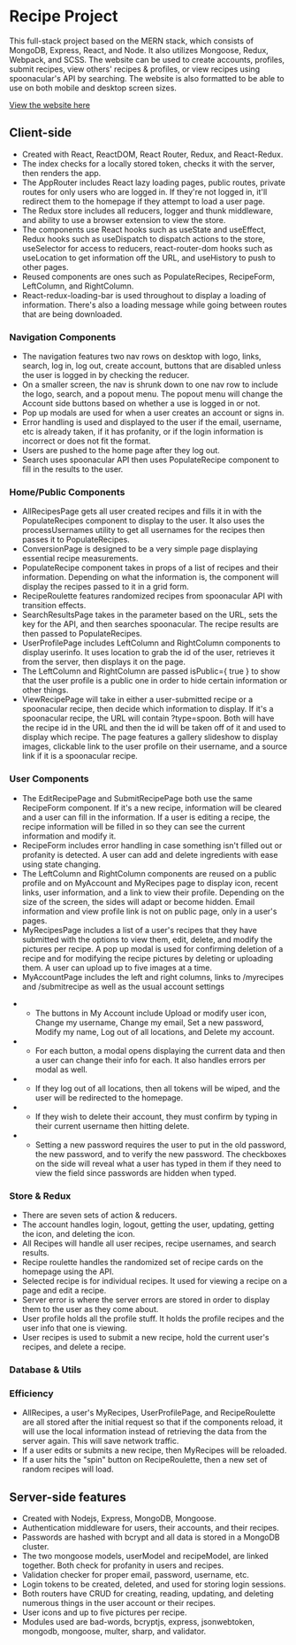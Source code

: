 # Recipe Project

This full-stack project based on the MERN stack, which consists of MongoDB, Express, React, and Node. It also utilizes Mongoose, Redux, Webpack, and SCSS. The website can be used to create accounts, profiles, submit recipes, view others' recipes & profiles, or view recipes using spoonacular's API by searching. The website is also formatted to be able to use on both mobile and desktop screen sizes.

[View the website here](https://jd1715-recipe-project.herokuapp.com/)


## Client-side
* Created with React, ReactDOM, React Router, Redux, and React-Redux.
* The index checks for a locally stored token, checks it with the server, then renders the app.
* The AppRouter includes React lazy loading pages, public routes, private routes for only users who are logged in. If they're not logged in, it'll redirect them to the homepage if they attempt to load a user page.
* The Redux store includes all reducers, logger and thunk middleware, and ability to use a browser extension to view the store.
* The components use React hooks such as useState and useEffect, Redux hooks such as useDispatch to dispatch actions to the store, useSelector for access to reducers, react-router-dom hooks such as useLocation to get information off the URL, and useHistory to push to other pages.
* Reused components are ones such as PopulateRecipes, RecipeForm, LeftColumn, and RightColumn.
* React-redux-loading-bar is used throughout to display a loading of information. There's also a loading message while going between routes that are being downloaded.

### Navigation Components
* The navigation features two nav rows on desktop with logo, links, search, log in, log out, create account, buttons that are disabled unless the user is logged in by checking the reducer.
* On a smaller screen, the nav is shrunk down to one nav row to include the logo, search, and a popout menu. The popout menu will change the Account side buttons based on whether a use is logged in or not.
* Pop up modals are used for when a user creates an account or signs in.
* Error handling is used and displayed to the user if the email, username, etc is already taken, if it has profanity, or if the login information is incorrect or does not fit the format.
* Users are pushed to the home page after they log out.
* Search uses spoonacular API then uses PopulateRecipe component to fill in the results to the user.

### Home/Public Components
* AllRecipesPage gets all user created recipes and fills it in with the PopulateRecipes component to display to the user. It also uses the processUsernames utility to get all usernames for the recipes then passes it to PopulateRecipes.
* ConversionPage is designed to be a very simple page displaying essential recipe measurements.
* PopulateRecipe component takes in props of a list of recipes and their information. Depending on what the information is, the component will display the recipes passed to it in a grid form.
* RecipeRoulette features randomized recipes from spoonacular API with transition effects.
* SearchResultsPage takes in the parameter based on the URL, sets the key for the API, and then searches spoonacular. The recipe results are then passed to PopulateRecipes.
* UserProfilePage includes LeftColumn and RightColumn components to display userinfo. It uses location to grab the id of the user, retrieves it from the server, then displays it on the page.
* The LeftColumn and RightColumn are passed isPublic={ true } to show that the user profile is a public one in order to hide certain information or other things.
* ViewRecipePage will take in either a user-submitted recipe or a spoonacular recipe, then decide which information to display. If it's a spoonacular recipe, the URL will contain ?type=spoon. Both will have the recipe id in the URL and then the id will be taken off of it and used to display which recipe. The page features a gallery slideshow to display images, clickable link to the user profile on their username, and a source link if it is a spoonacular recipe.

### User Components
* The EditRecipePage and SubmitRecipePage both use the same RecipeForm component. If it's a new recipe, information will be cleared and a user can fill in the information. If a user is editing a recipe, the recipe information will be filled in so they can see the current information and modify it.
* RecipeForm includes error handling in case something isn't filled out or profanity is detected. A user can add and delete ingredients with ease using state changing.
* The LeftColumn and RightColumn components are reused on a public profile and on MyAccount and MyRecipes page to display icon, recent links, user information, and a link to view their profile. Depending on the size of the screen, the sides will adapt or become hidden. Email information and view profile link is not on public page, only in a user's pages.
* MyRecipesPage includes a list of a user's recipes that they have submitted with the options to view them, edit, delete, and modify the pictures per recipe. A pop up modal is used for confirming deletion of a recipe and for modifying the recipe pictures by deleting or uploading them. A user can upload up to five images at a time.
* MyAccountPage includes the left and right columns, links to /myrecipes and /submitrecipe as well as the usual account settings
- * The buttons in My Account include Upload or modify user icon, Change my username, Change my email, Set a new password, Modify my name, Log out of all locations, and Delete my account. 
- * For each button, a modal opens displaying the current data and then a user can change their info for each. It also handles errors per modal as well.
- * If they log out of all locations, then all tokens will be wiped, and the user will be redirected to the homepage.
- * If they wish to delete their account, they must confirm by typing in their current username then hitting delete.
- * Setting a new password requires the user to put in the old password, the new password, and to verify the new password. The checkboxes on the side will reveal what a user has typed in them if they need to view the field since passwords are hidden when typed.

### Store & Redux
* There are seven sets of action & reducers.
* The account handles login, logout, getting the user, updating, getting the icon, and deleting the icon.
* All Recipes will handle all user recipes, recipe usernames, and search results.
* Recipe roulette handles the randomized set of recipe cards on the homepage using the API.
* Selected recipe is for individual recipes. It used for viewing a recipe on a page and edit a recipe.
* Server error is where the server errors are stored in order to display them to the user as they come about.
* User profile holds all the profile stuff. It holds the profile recipes and the user info that one is viewing.
* User recipes is used to submit a new recipe, hold the current user's recipes, and delete a recipe.

### Database & Utils




### Efficiency
* AllRecipes, a user's MyRecipes, UserProfilePage, and RecipeRoulette are all stored after the initial request so that if the components reload, it will use the local information instead of retrieving the data from the server again. This will save network traffic.
* If a user edits or submits a new recipe, then MyRecipes will be reloaded.
* If a user hits the "spin" button on RecipeRoulette, then a new set of random recipes will load.


## Server-side features
* Created with Nodejs, Express, MongoDB, Mongoose.
* Authentication middleware for users, their accounts, and their recipes.
* Passwords are hashed with bcrypt and all data is stored in a MongoDB cluster.
* The two mongoose models, userModel and recipeModel, are linked together. Both check for profanity in users and recipes.
* Validation checker for proper email, password, username, etc.
* Login tokens to be created, deleted, and used for storing login sessions.
* Both routers have CRUD for creating, reading, updating, and deleting numerous things in the user account or their recipes.
* User icons and up to five pictures per recipe.
* Modules used are bad-words, bcryptjs, express, jsonwebtoken, mongodb, mongoose, multer, sharp, and validator.